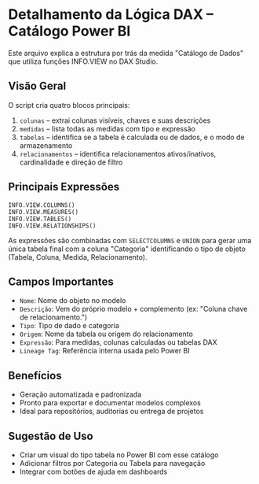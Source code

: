 # Detalhamento da Lógica DAX – Catálogo Power BI

Este arquivo explica a estrutura por trás da medida "Catálogo de Dados" que utiliza funções INFO.VIEW no DAX Studio.

## Visão Geral

O script cria quatro blocos principais:
1. `colunas` – extrai colunas visíveis, chaves e suas descrições
2. `medidas` – lista todas as medidas com tipo e expressão
3. `tabelas` – identifica se a tabela é calculada ou de dados, e o modo de armazenamento
4. `relacionamentos` – identifica relacionamentos ativos/inativos, cardinalidade e direção de filtro

## Principais Expressões

```dax
INFO.VIEW.COLUMNS()
INFO.VIEW.MEASURES()
INFO.VIEW.TABLES()
INFO.VIEW.RELATIONSHIPS()
```

As expressões são combinadas com `SELECTCOLUMNS` e `UNION` para gerar uma única tabela final com a coluna "Categoria" identificando o tipo de objeto (Tabela, Coluna, Medida, Relacionamento).

## Campos Importantes

- `Nome`: Nome do objeto no modelo
- `Descrição`: Vem do próprio modelo + complemento (ex: "Coluna chave de relacionamento.")
- `Tipo`: Tipo de dado e categoria
- `Origem`: Nome da tabela ou origem do relacionamento
- `Expressão`: Para medidas, colunas calculadas ou tabelas DAX
- `Lineage Tag`: Referência interna usada pelo Power BI

## Benefícios

- Geração automatizada e padronizada
- Pronto para exportar e documentar modelos complexos
- Ideal para repositórios, auditorias ou entrega de projetos

## Sugestão de Uso

- Criar um visual do tipo tabela no Power BI com esse catálogo
- Adicionar filtros por Categoria ou Tabela para navegação
- Integrar com botões de ajuda em dashboards